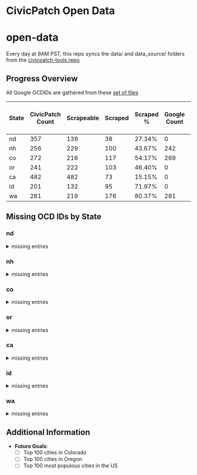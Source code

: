 # CivicPatch Open Data
# open-data

Every day at 9AM PST, this repo syncs the data/ and data_source/ folders from the
[civicpatch-tools repo](https://github.com/CivicPatch/civicpatch-tools)
    
## Progress Overview

All Google OCDIDs are gathered from these [set of files](https://drive.google.com/drive/folders/15DHdG3D4-IWeuAj5k-fTMUFVEkrYDGqn)

| State | CivicPatch Count | Scrapeable | Scraped | Scraped % | Google Count | Missing Places in CivicPatch | Missing Places in Google |
|-------|------------------|------------|---------|-----------|--------------|-----------------------|-------------------|
| nd | 357 | 139 | 38 | 27.34% | 0 | 0 | 0 |
| nh | 256 | 229 | 100 | 43.67% | 242 | 6 | 19 |
| co | 272 | 216 | 117 | 54.17% | 269 | 1 | 4 |
| or | 241 | 222 | 103 | 46.40% | 0 | 0 | 0 |
| ca | 482 | 482 | 73 | 15.15% | 0 | 0 | 0 |
| id | 201 | 132 | 95 | 71.97% | 0 | 0 | 0 |
| wa | 281 | 219 | 176 | 80.37% | 281 | 2 | 2 |

## Missing OCD IDs by State

### nd

<details>
<summary>missing entries</summary>

#### Missing in CivicPatch:

**Places:**
None

**Divisions:**
None
#### Missing in Google:

**Places:**
None

**Divisions:**
- ocd-division/country:us/state:nd/place:beulah/ward:1
- ocd-division/country:us/state:nd/place:beulah/ward:2
- ocd-division/country:us/state:nd/place:beulah/ward:3
- ocd-division/country:us/state:nd/place:beulah/ward:4
- ocd-division/country:us/state:nd/place:cavalier/ward:1
- ocd-division/country:us/state:nd/place:cavalier/ward:2
- ocd-division/country:us/state:nd/place:cavalier/ward:3
- ocd-division/country:us/state:nd/place:grafton/ward:1
- ocd-division/country:us/state:nd/place:grafton/ward:2
- ocd-division/country:us/state:nd/place:grafton/ward:3
- ocd-division/country:us/state:nd/place:grafton/ward:4
- ocd-division/country:us/state:nd/place:grand_forks/ward:1
- ocd-division/country:us/state:nd/place:grand_forks/ward:2
- ocd-division/country:us/state:nd/place:grand_forks/ward:3
- ocd-division/country:us/state:nd/place:grand_forks/ward:4
- ocd-division/country:us/state:nd/place:grand_forks/ward:5
- ocd-division/country:us/state:nd/place:grand_forks/ward:6
- ocd-division/country:us/state:nd/place:grand_forks/ward:7
- ocd-division/country:us/state:nd/place:park_river/ward:1
- ocd-division/country:us/state:nd/place:park_river/ward:2
- ocd-division/country:us/state:nd/place:park_river/ward:3
- ocd-division/country:us/state:nd/place:rugby/ward:1
- ocd-division/country:us/state:nd/place:rugby/ward:2
- ocd-division/country:us/state:nd/place:rugby/ward:3
- ocd-division/country:us/state:nd/place:rugby/ward:4
- ocd-division/country:us/state:nd/place:surrey/ward:1
- ocd-division/country:us/state:nd/place:surrey/ward:2
- ocd-division/country:us/state:nd/place:wahpeton/ward:1
- ocd-division/country:us/state:nd/place:wahpeton/ward:2
- ocd-division/country:us/state:nd/place:wahpeton/ward:3
- ocd-division/country:us/state:nd/place:wahpeton/ward:4

</details>

### nh

<details>
<summary>missing entries</summary>

#### Missing in CivicPatch:

**Places:**
- ocd-division/country:us/state:nh/place:greens_grant
- ocd-division/country:us/state:nh/place:millsfield
- ocd-division/country:us/state:nh/place:hale~s_location
- ocd-division/country:us/state:nh/place:wentworth~s_location
- ocd-division/country:us/state:nh/place:pinkhams_grant
- ocd-division/country:us/state:nh/place:hart~s_location

**Divisions:**
- ocd-division/country:us/state:nh/place:berlin/ward:1
- ocd-division/country:us/state:nh/place:berlin/ward:2
- ocd-division/country:us/state:nh/place:berlin/ward:3
- ocd-division/country:us/state:nh/place:berlin/ward:4
- ocd-division/country:us/state:nh/place:derry/ward:1
- ocd-division/country:us/state:nh/place:derry/ward:2
- ocd-division/country:us/state:nh/place:derry/ward:3
- ocd-division/country:us/state:nh/place:derry/ward:4
- ocd-division/country:us/state:nh/place:goffstown/ward:1
- ocd-division/country:us/state:nh/place:goffstown/ward:5
- ocd-division/country:us/state:nh/place:hooksett/ward:1
- ocd-division/country:us/state:nh/place:hooksett/ward:2
- ocd-division/country:us/state:nh/place:hooksett/ward:3
- ocd-division/country:us/state:nh/place:hooksett/ward:4
- ocd-division/country:us/state:nh/place:hooksett/ward:5
- ocd-division/country:us/state:nh/place:hooksett/ward:6
- ocd-division/country:us/state:nh/place:portsmouth/ward:1
- ocd-division/country:us/state:nh/place:portsmouth/ward:2
- ocd-division/country:us/state:nh/place:portsmouth/ward:3
- ocd-division/country:us/state:nh/place:portsmouth/ward:4
- ocd-division/country:us/state:nh/place:portsmouth/ward:5
- ocd-division/country:us/state:nh/place:salem/ward:1
- ocd-division/country:us/state:nh/place:salem/ward:2
- ocd-division/country:us/state:nh/place:salem/ward:3
- ocd-division/country:us/state:nh/place:salem/ward:4
- ocd-division/country:us/state:nh/place:salem/ward:6
- ocd-division/country:us/state:nh/place:walpole/ward:1
- ocd-division/country:us/state:nh/place:walpole/ward:2
#### Missing in Google:

**Places:**
- ocd-division/country:us/state:nh/place:thompson_and_meserves
- ocd-division/country:us/state:nh/place:chandlers
- ocd-division/country:us/state:nh/place:low_and_burbanks
- ocd-division/country:us/state:nh/place:atkinson_and_gilmanton_academy
- ocd-division/country:us/state:nh/place:cutts
- ocd-division/country:us/state:nh/place:crawfords
- ocd-division/country:us/state:nh/place:success
- ocd-division/country:us/state:nh/place:ervings
- ocd-division/country:us/state:nh/place:dixs
- ocd-division/country:us/state:nh/place:beans
- ocd-division/country:us/state:nh/place:odell
- ocd-division/country:us/state:nh/place:martins
- ocd-division/country:us/state:nh/place:greens
- ocd-division/country:us/state:nh/place:hadleys
- ocd-division/country:us/state:nh/place:hart's_location
- ocd-division/country:us/state:nh/place:pinkhams
- ocd-division/country:us/state:nh/place:sargents
- ocd-division/country:us/state:nh/place:second_college
- ocd-division/country:us/state:nh/place:kilkenny

**Divisions:**
- ocd-division/country:us/state:nh/place:derry/council_district:1
- ocd-division/country:us/state:nh/place:derry/council_district:2
- ocd-division/country:us/state:nh/place:derry/council_district:3
- ocd-division/country:us/state:nh/place:derry/council_district:4

</details>

### co

<details>
<summary>missing entries</summary>

#### Missing in CivicPatch:

**Places:**
- ocd-division/country:us/state:co/place:raymer_~new_raymer~

**Divisions:**
- ocd-division/country:us/state:co/place:arvada/council_district:1
- ocd-division/country:us/state:co/place:arvada/council_district:2
- ocd-division/country:us/state:co/place:arvada/council_district:3
- ocd-division/country:us/state:co/place:arvada/council_district:4
- ocd-division/country:us/state:co/place:aurora/ward:1
- ocd-division/country:us/state:co/place:aurora/ward:2
- ocd-division/country:us/state:co/place:aurora/ward:3
- ocd-division/country:us/state:co/place:aurora/ward:4
- ocd-division/country:us/state:co/place:aurora/ward:5
- ocd-division/country:us/state:co/place:aurora/ward:6
- ocd-division/country:us/state:co/place:centennial/council_district:1
- ocd-division/country:us/state:co/place:centennial/council_district:2
- ocd-division/country:us/state:co/place:centennial/council_district:3
- ocd-division/country:us/state:co/place:centennial/council_district:4
- ocd-division/country:us/state:co/place:longmont/ward:1
- ocd-division/country:us/state:co/place:longmont/ward:2
- ocd-division/country:us/state:co/place:longmont/ward:3
- ocd-division/country:us/state:co/place:thornton/ward:1
- ocd-division/country:us/state:co/place:thornton/ward:2
- ocd-division/country:us/state:co/place:thornton/ward:3
- ocd-division/country:us/state:co/place:thornton/ward:4
#### Missing in Google:

**Places:**
- ocd-division/country:us/state:co/place:broomfield
- ocd-division/country:us/state:co/place:raymer_(new_raymer)
- ocd-division/country:us/state:co/place:denver
- ocd-division/country:us/state:co/place:carbonate

**Divisions:**
- ocd-division/country:us/state:co/place:alamosa/ward:1
- ocd-division/country:us/state:co/place:alamosa/ward:2
- ocd-division/country:us/state:co/place:alamosa/ward:3
- ocd-division/country:us/state:co/place:alamosa/ward:4
- ocd-division/country:us/state:co/place:broomfield/ward:1
- ocd-division/country:us/state:co/place:broomfield/ward:2
- ocd-division/country:us/state:co/place:broomfield/ward:3
- ocd-division/country:us/state:co/place:broomfield/ward:4
- ocd-division/country:us/state:co/place:broomfield/ward:5
- ocd-division/country:us/state:co/place:brush/ward:1
- ocd-division/country:us/state:co/place:brush/ward:2
- ocd-division/country:us/state:co/place:brush/ward:3
- ocd-division/country:us/state:co/place:castle_rock/council_district:1
- ocd-division/country:us/state:co/place:castle_rock/council_district:2
- ocd-division/country:us/state:co/place:castle_rock/council_district:3
- ocd-division/country:us/state:co/place:castle_rock/council_district:4
- ocd-division/country:us/state:co/place:castle_rock/council_district:5
- ocd-division/country:us/state:co/place:castle_rock/council_district:6
- ocd-division/country:us/state:co/place:cherry_hills_village/council_district:1
- ocd-division/country:us/state:co/place:cherry_hills_village/council_district:2
- ocd-division/country:us/state:co/place:cherry_hills_village/council_district:3
- ocd-division/country:us/state:co/place:cherry_hills_village/council_district:4
- ocd-division/country:us/state:co/place:cherry_hills_village/council_district:5
- ocd-division/country:us/state:co/place:cherry_hills_village/council_district:6
- ocd-division/country:us/state:co/place:commerce_city/ward:1
- ocd-division/country:us/state:co/place:commerce_city/ward:2
- ocd-division/country:us/state:co/place:commerce_city/ward:3
- ocd-division/country:us/state:co/place:commerce_city/ward:4
- ocd-division/country:us/state:co/place:delta/council_district:a
- ocd-division/country:us/state:co/place:delta/council_district:b
- ocd-division/country:us/state:co/place:delta/council_district:c
- ocd-division/country:us/state:co/place:denver/council_district:1
- ocd-division/country:us/state:co/place:denver/council_district:10
- ocd-division/country:us/state:co/place:denver/council_district:11
- ocd-division/country:us/state:co/place:denver/council_district:2
- ocd-division/country:us/state:co/place:denver/council_district:3
- ocd-division/country:us/state:co/place:denver/council_district:4
- ocd-division/country:us/state:co/place:denver/council_district:5
- ocd-division/country:us/state:co/place:denver/council_district:6
- ocd-division/country:us/state:co/place:denver/council_district:7
- ocd-division/country:us/state:co/place:denver/council_district:8
- ocd-division/country:us/state:co/place:denver/council_district:9
- ocd-division/country:us/state:co/place:englewood/council_district:1
- ocd-division/country:us/state:co/place:englewood/council_district:2
- ocd-division/country:us/state:co/place:englewood/council_district:3
- ocd-division/country:us/state:co/place:englewood/council_district:4
- ocd-division/country:us/state:co/place:evans/ward:1
- ocd-division/country:us/state:co/place:evans/ward:2
- ocd-division/country:us/state:co/place:evans/ward:3
- ocd-division/country:us/state:co/place:florence/ward:1
- ocd-division/country:us/state:co/place:florence/ward:2
- ocd-division/country:us/state:co/place:florence/ward:3
- ocd-division/country:us/state:co/place:fort_lupton/ward:1
- ocd-division/country:us/state:co/place:fort_lupton/ward:2
- ocd-division/country:us/state:co/place:fort_lupton/ward:3
- ocd-division/country:us/state:co/place:fort_morgan/ward:1
- ocd-division/country:us/state:co/place:fort_morgan/ward:2
- ocd-division/country:us/state:co/place:fort_morgan/ward:3
- ocd-division/country:us/state:co/place:fountain/ward:1
- ocd-division/country:us/state:co/place:fountain/ward:2
- ocd-division/country:us/state:co/place:fountain/ward:3
- ocd-division/country:us/state:co/place:golden/council_district:1
- ocd-division/country:us/state:co/place:golden/council_district:2
- ocd-division/country:us/state:co/place:golden/ward:1
- ocd-division/country:us/state:co/place:golden/ward:2
- ocd-division/country:us/state:co/place:golden/ward:3
- ocd-division/country:us/state:co/place:golden/ward:4
- ocd-division/country:us/state:co/place:greenwood_village/council_district:1
- ocd-division/country:us/state:co/place:greenwood_village/council_district:2
- ocd-division/country:us/state:co/place:greenwood_village/council_district:3
- ocd-division/country:us/state:co/place:greenwood_village/council_district:4
- ocd-division/country:us/state:co/place:la_junta/ward:1
- ocd-division/country:us/state:co/place:la_junta/ward:2
- ocd-division/country:us/state:co/place:la_junta/ward:3
- ocd-division/country:us/state:co/place:lamar/ward:1
- ocd-division/country:us/state:co/place:lamar/ward:2
- ocd-division/country:us/state:co/place:lamar/ward:3
- ocd-division/country:us/state:co/place:las_animas/ward:1
- ocd-division/country:us/state:co/place:las_animas/ward:2
- ocd-division/country:us/state:co/place:las_animas/ward:3
- ocd-division/country:us/state:co/place:leadville/ward:1
- ocd-division/country:us/state:co/place:leadville/ward:2
- ocd-division/country:us/state:co/place:leadville/ward:3
- ocd-division/country:us/state:co/place:lone_tree/council_district:1
- ocd-division/country:us/state:co/place:lone_tree/council_district:2
- ocd-division/country:us/state:co/place:louisville/ward:1
- ocd-division/country:us/state:co/place:louisville/ward:2
- ocd-division/country:us/state:co/place:louisville/ward:3
- ocd-division/country:us/state:co/place:manitou_springs/ward:1
- ocd-division/country:us/state:co/place:manitou_springs/ward:2
- ocd-division/country:us/state:co/place:manitou_springs/ward:3
- ocd-division/country:us/state:co/place:montrose/council_district:1
- ocd-division/country:us/state:co/place:montrose/council_district:2
- ocd-division/country:us/state:co/place:montrose/council_district:3
- ocd-division/country:us/state:co/place:montrose/council_district:4
- ocd-division/country:us/state:co/place:monument/council_district:1
- ocd-division/country:us/state:co/place:monument/council_district:2
- ocd-division/country:us/state:co/place:rocky_ford/ward:1
- ocd-division/country:us/state:co/place:rocky_ford/ward:2
- ocd-division/country:us/state:co/place:rocky_ford/ward:3
- ocd-division/country:us/state:co/place:salida/ward:1
- ocd-division/country:us/state:co/place:salida/ward:2
- ocd-division/country:us/state:co/place:salida/ward:3
- ocd-division/country:us/state:co/place:steamboat_springs/council_district:1
- ocd-division/country:us/state:co/place:steamboat_springs/council_district:2
- ocd-division/country:us/state:co/place:steamboat_springs/council_district:3
- ocd-division/country:us/state:co/place:sterling/ward:1
- ocd-division/country:us/state:co/place:sterling/ward:2
- ocd-division/country:us/state:co/place:sterling/ward:3
- ocd-division/country:us/state:co/place:wheat_ridge/council_district:1
- ocd-division/country:us/state:co/place:wheat_ridge/council_district:2
- ocd-division/country:us/state:co/place:wheat_ridge/council_district:3
- ocd-division/country:us/state:co/place:wheat_ridge/council_district:4

</details>

### or

<details>
<summary>missing entries</summary>

#### Missing in CivicPatch:

**Places:**
None

**Divisions:**
None
#### Missing in Google:

**Places:**
None

**Divisions:**
- ocd-division/country:us/state:or/place:astoria/ward:1
- ocd-division/country:us/state:or/place:astoria/ward:2
- ocd-division/country:us/state:or/place:astoria/ward:3
- ocd-division/country:us/state:or/place:astoria/ward:4
- ocd-division/country:us/state:or/place:central_point/ward:1
- ocd-division/country:us/state:or/place:central_point/ward:2
- ocd-division/country:us/state:or/place:central_point/ward:3
- ocd-division/country:us/state:or/place:central_point/ward:4
- ocd-division/country:us/state:or/place:corvallis/ward:1
- ocd-division/country:us/state:or/place:corvallis/ward:2
- ocd-division/country:us/state:or/place:corvallis/ward:3
- ocd-division/country:us/state:or/place:corvallis/ward:4
- ocd-division/country:us/state:or/place:corvallis/ward:5
- ocd-division/country:us/state:or/place:corvallis/ward:6
- ocd-division/country:us/state:or/place:corvallis/ward:7
- ocd-division/country:us/state:or/place:corvallis/ward:8
- ocd-division/country:us/state:or/place:corvallis/ward:9
- ocd-division/country:us/state:or/place:cottage_grove/ward:1
- ocd-division/country:us/state:or/place:cottage_grove/ward:2
- ocd-division/country:us/state:or/place:cottage_grove/ward:3
- ocd-division/country:us/state:or/place:cottage_grove/ward:4
- ocd-division/country:us/state:or/place:eugene/ward:1
- ocd-division/country:us/state:or/place:eugene/ward:2
- ocd-division/country:us/state:or/place:eugene/ward:3
- ocd-division/country:us/state:or/place:eugene/ward:4
- ocd-division/country:us/state:or/place:eugene/ward:5
- ocd-division/country:us/state:or/place:eugene/ward:6
- ocd-division/country:us/state:or/place:eugene/ward:7
- ocd-division/country:us/state:or/place:eugene/ward:8
- ocd-division/country:us/state:or/place:grants_pass/ward:1
- ocd-division/country:us/state:or/place:grants_pass/ward:2
- ocd-division/country:us/state:or/place:grants_pass/ward:3
- ocd-division/country:us/state:or/place:grants_pass/ward:4
- ocd-division/country:us/state:or/place:hermiston/ward:1
- ocd-division/country:us/state:or/place:hermiston/ward:2
- ocd-division/country:us/state:or/place:hermiston/ward:3
- ocd-division/country:us/state:or/place:hermiston/ward:4
- ocd-division/country:us/state:or/place:hillsboro/ward:1
- ocd-division/country:us/state:or/place:hillsboro/ward:2
- ocd-division/country:us/state:or/place:hillsboro/ward:3
- ocd-division/country:us/state:or/place:klamath_falls/ward:1
- ocd-division/country:us/state:or/place:klamath_falls/ward:2
- ocd-division/country:us/state:or/place:klamath_falls/ward:3
- ocd-division/country:us/state:or/place:klamath_falls/ward:4
- ocd-division/country:us/state:or/place:klamath_falls/ward:5
- ocd-division/country:us/state:or/place:lebanon/ward:1
- ocd-division/country:us/state:or/place:lebanon/ward:2
- ocd-division/country:us/state:or/place:lebanon/ward:3
- ocd-division/country:us/state:or/place:lincoln_city/ward:1
- ocd-division/country:us/state:or/place:lincoln_city/ward:2
- ocd-division/country:us/state:or/place:lincoln_city/ward:3
- ocd-division/country:us/state:or/place:mcminnville/ward:1
- ocd-division/country:us/state:or/place:mcminnville/ward:2
- ocd-division/country:us/state:or/place:mcminnville/ward:3
- ocd-division/country:us/state:or/place:medford/ward:1
- ocd-division/country:us/state:or/place:medford/ward:2
- ocd-division/country:us/state:or/place:medford/ward:3
- ocd-division/country:us/state:or/place:medford/ward:4
- ocd-division/country:us/state:or/place:milton-freewater/ward:1
- ocd-division/country:us/state:or/place:milton-freewater/ward:2
- ocd-division/country:us/state:or/place:milton-freewater/ward:3
- ocd-division/country:us/state:or/place:newberg/council_district:1
- ocd-division/country:us/state:or/place:newberg/council_district:2
- ocd-division/country:us/state:or/place:newberg/council_district:3
- ocd-division/country:us/state:or/place:newberg/council_district:4
- ocd-division/country:us/state:or/place:newberg/council_district:5
- ocd-division/country:us/state:or/place:newberg/council_district:6
- ocd-division/country:us/state:or/place:pendleton/ward:1
- ocd-division/country:us/state:or/place:pendleton/ward:2
- ocd-division/country:us/state:or/place:pendleton/ward:3
- ocd-division/country:us/state:or/place:roseburg/ward:1
- ocd-division/country:us/state:or/place:roseburg/ward:2
- ocd-division/country:us/state:or/place:roseburg/ward:3
- ocd-division/country:us/state:or/place:roseburg/ward:4
- ocd-division/country:us/state:or/place:springfield/ward:1
- ocd-division/country:us/state:or/place:springfield/ward:2
- ocd-division/country:us/state:or/place:springfield/ward:3
- ocd-division/country:us/state:or/place:springfield/ward:4
- ocd-division/country:us/state:or/place:springfield/ward:5
- ocd-division/country:us/state:or/place:springfield/ward:6
- ocd-division/country:us/state:or/place:tillamook/ward:1
- ocd-division/country:us/state:or/place:tillamook/ward:2
- ocd-division/country:us/state:or/place:tillamook/ward:3
- ocd-division/country:us/state:or/place:tillamook/ward:4
- ocd-division/country:us/state:or/place:tillamook/ward:5
- ocd-division/country:us/state:or/place:tillamook/ward:6
- ocd-division/country:us/state:or/place:woodburn/ward:1
- ocd-division/country:us/state:or/place:woodburn/ward:2
- ocd-division/country:us/state:or/place:woodburn/ward:3
- ocd-division/country:us/state:or/place:woodburn/ward:4
- ocd-division/country:us/state:or/place:woodburn/ward:5
- ocd-division/country:us/state:or/place:woodburn/ward:6

</details>

### ca

<details>
<summary>missing entries</summary>

#### Missing in CivicPatch:

**Places:**
None

**Divisions:**
None
#### Missing in Google:

**Places:**
None

**Divisions:**
- ocd-division/country:us/state:ca/place:anaheim/council_district:1
- ocd-division/country:us/state:ca/place:anaheim/council_district:2
- ocd-division/country:us/state:ca/place:anaheim/council_district:3
- ocd-division/country:us/state:ca/place:anaheim/council_district:4
- ocd-division/country:us/state:ca/place:anaheim/council_district:5
- ocd-division/country:us/state:ca/place:anaheim/council_district:6
- ocd-division/country:us/state:ca/place:antioch/council_district:1
- ocd-division/country:us/state:ca/place:antioch/council_district:2
- ocd-division/country:us/state:ca/place:antioch/council_district:3
- ocd-division/country:us/state:ca/place:antioch/council_district:4
- ocd-division/country:us/state:ca/place:bakersfield/ward:1
- ocd-division/country:us/state:ca/place:bakersfield/ward:2
- ocd-division/country:us/state:ca/place:bakersfield/ward:3
- ocd-division/country:us/state:ca/place:bakersfield/ward:4
- ocd-division/country:us/state:ca/place:bakersfield/ward:5
- ocd-division/country:us/state:ca/place:bakersfield/ward:6
- ocd-division/country:us/state:ca/place:bakersfield/ward:7
- ocd-division/country:us/state:ca/place:berkeley/council_district:1
- ocd-division/country:us/state:ca/place:berkeley/council_district:2
- ocd-division/country:us/state:ca/place:berkeley/council_district:3
- ocd-division/country:us/state:ca/place:berkeley/council_district:4
- ocd-division/country:us/state:ca/place:berkeley/council_district:5
- ocd-division/country:us/state:ca/place:berkeley/council_district:6
- ocd-division/country:us/state:ca/place:berkeley/council_district:7
- ocd-division/country:us/state:ca/place:berkeley/council_district:8
- ocd-division/country:us/state:ca/place:carlsbad/council_district:1
- ocd-division/country:us/state:ca/place:carlsbad/council_district:2
- ocd-division/country:us/state:ca/place:carlsbad/council_district:3
- ocd-division/country:us/state:ca/place:carlsbad/council_district:4
- ocd-division/country:us/state:ca/place:carson/council_district:1
- ocd-division/country:us/state:ca/place:carson/council_district:2
- ocd-division/country:us/state:ca/place:carson/council_district:3
- ocd-division/country:us/state:ca/place:carson/council_district:4
- ocd-division/country:us/state:ca/place:chico/council_district:1
- ocd-division/country:us/state:ca/place:chico/council_district:2
- ocd-division/country:us/state:ca/place:chico/council_district:3
- ocd-division/country:us/state:ca/place:chico/council_district:4
- ocd-division/country:us/state:ca/place:chico/council_district:5
- ocd-division/country:us/state:ca/place:chico/council_district:6
- ocd-division/country:us/state:ca/place:chico/council_district:7
- ocd-division/country:us/state:ca/place:chula_vista/council_district:1
- ocd-division/country:us/state:ca/place:chula_vista/council_district:2
- ocd-division/country:us/state:ca/place:chula_vista/council_district:3
- ocd-division/country:us/state:ca/place:chula_vista/council_district:4
- ocd-division/country:us/state:ca/place:compton/council_district:1
- ocd-division/country:us/state:ca/place:compton/council_district:2
- ocd-division/country:us/state:ca/place:compton/council_district:3
- ocd-division/country:us/state:ca/place:compton/council_district:4
- ocd-division/country:us/state:ca/place:concord/council_district:1
- ocd-division/country:us/state:ca/place:concord/council_district:2
- ocd-division/country:us/state:ca/place:concord/council_district:3
- ocd-division/country:us/state:ca/place:concord/council_district:4
- ocd-division/country:us/state:ca/place:concord/council_district:5
- ocd-division/country:us/state:ca/place:corona/council_district:1
- ocd-division/country:us/state:ca/place:corona/council_district:2
- ocd-division/country:us/state:ca/place:corona/council_district:3
- ocd-division/country:us/state:ca/place:corona/council_district:4
- ocd-division/country:us/state:ca/place:corona/council_district:5
- ocd-division/country:us/state:ca/place:costa_mesa/council_district:1
- ocd-division/country:us/state:ca/place:costa_mesa/council_district:2
- ocd-division/country:us/state:ca/place:costa_mesa/council_district:3
- ocd-division/country:us/state:ca/place:costa_mesa/council_district:4
- ocd-division/country:us/state:ca/place:costa_mesa/council_district:5
- ocd-division/country:us/state:ca/place:costa_mesa/council_district:6
- ocd-division/country:us/state:ca/place:downey/council_district:1
- ocd-division/country:us/state:ca/place:downey/council_district:2
- ocd-division/country:us/state:ca/place:downey/council_district:3
- ocd-division/country:us/state:ca/place:downey/council_district:4
- ocd-division/country:us/state:ca/place:downey/council_district:5
- ocd-division/country:us/state:ca/place:el_cajon/council_district:1
- ocd-division/country:us/state:ca/place:el_cajon/council_district:2
- ocd-division/country:us/state:ca/place:el_cajon/council_district:3
- ocd-division/country:us/state:ca/place:el_cajon/council_district:4
- ocd-division/country:us/state:ca/place:elk_grove/council_district:1
- ocd-division/country:us/state:ca/place:elk_grove/council_district:2
- ocd-division/country:us/state:ca/place:elk_grove/council_district:3
- ocd-division/country:us/state:ca/place:elk_grove/council_district:4
- ocd-division/country:us/state:ca/place:escondido/council_district:1
- ocd-division/country:us/state:ca/place:escondido/council_district:2
- ocd-division/country:us/state:ca/place:escondido/council_district:3
- ocd-division/country:us/state:ca/place:escondido/council_district:4
- ocd-division/country:us/state:ca/place:fairfield/council_district:1
- ocd-division/country:us/state:ca/place:fairfield/council_district:2
- ocd-division/country:us/state:ca/place:fairfield/council_district:3
- ocd-division/country:us/state:ca/place:fairfield/council_district:4
- ocd-division/country:us/state:ca/place:fairfield/council_district:5
- ocd-division/country:us/state:ca/place:fairfield/council_district:6
- ocd-division/country:us/state:ca/place:fontana/council_district:1
- ocd-division/country:us/state:ca/place:fontana/council_district:2
- ocd-division/country:us/state:ca/place:fontana/council_district:3
- ocd-division/country:us/state:ca/place:fontana/council_district:4
- ocd-division/country:us/state:ca/place:fremont/council_district:1
- ocd-division/country:us/state:ca/place:fremont/council_district:2
- ocd-division/country:us/state:ca/place:fremont/council_district:3
- ocd-division/country:us/state:ca/place:fremont/council_district:4
- ocd-division/country:us/state:ca/place:fremont/council_district:5
- ocd-division/country:us/state:ca/place:fremont/council_district:6
- ocd-division/country:us/state:ca/place:fresno/council_district:1
- ocd-division/country:us/state:ca/place:fresno/council_district:2
- ocd-division/country:us/state:ca/place:fresno/council_district:3
- ocd-division/country:us/state:ca/place:fresno/council_district:4
- ocd-division/country:us/state:ca/place:fresno/council_district:5
- ocd-division/country:us/state:ca/place:fresno/council_district:6
- ocd-division/country:us/state:ca/place:fresno/council_district:7
- ocd-division/country:us/state:ca/place:fullerton/council_district:1
- ocd-division/country:us/state:ca/place:fullerton/council_district:2
- ocd-division/country:us/state:ca/place:fullerton/council_district:3
- ocd-division/country:us/state:ca/place:fullerton/council_district:4
- ocd-division/country:us/state:ca/place:fullerton/council_district:5
- ocd-division/country:us/state:ca/place:garden_grove/council_district:1
- ocd-division/country:us/state:ca/place:garden_grove/council_district:2
- ocd-division/country:us/state:ca/place:garden_grove/council_district:3
- ocd-division/country:us/state:ca/place:garden_grove/council_district:4
- ocd-division/country:us/state:ca/place:garden_grove/council_district:5
- ocd-division/country:us/state:ca/place:garden_grove/council_district:6
- ocd-division/country:us/state:ca/place:hesperia/council_district:1
- ocd-division/country:us/state:ca/place:hesperia/council_district:2
- ocd-division/country:us/state:ca/place:hesperia/council_district:3
- ocd-division/country:us/state:ca/place:hesperia/council_district:4
- ocd-division/country:us/state:ca/place:hesperia/council_district:5
- ocd-division/country:us/state:ca/place:inglewood/council_district:1
- ocd-division/country:us/state:ca/place:inglewood/council_district:2
- ocd-division/country:us/state:ca/place:inglewood/council_district:3
- ocd-division/country:us/state:ca/place:inglewood/council_district:4
- ocd-division/country:us/state:ca/place:irvine/council_district:1
- ocd-division/country:us/state:ca/place:irvine/council_district:2
- ocd-division/country:us/state:ca/place:irvine/council_district:3
- ocd-division/country:us/state:ca/place:irvine/council_district:4
- ocd-division/country:us/state:ca/place:irvine/council_district:5
- ocd-division/country:us/state:ca/place:jurupa_valley/council_district:1
- ocd-division/country:us/state:ca/place:jurupa_valley/council_district:2
- ocd-division/country:us/state:ca/place:jurupa_valley/council_district:3
- ocd-division/country:us/state:ca/place:jurupa_valley/council_district:4
- ocd-division/country:us/state:ca/place:jurupa_valley/council_district:5
- ocd-division/country:us/state:ca/place:long_beach/council_district:1
- ocd-division/country:us/state:ca/place:long_beach/council_district:2
- ocd-division/country:us/state:ca/place:long_beach/council_district:3
- ocd-division/country:us/state:ca/place:long_beach/council_district:4
- ocd-division/country:us/state:ca/place:long_beach/council_district:5
- ocd-division/country:us/state:ca/place:long_beach/council_district:6
- ocd-division/country:us/state:ca/place:long_beach/council_district:7
- ocd-division/country:us/state:ca/place:long_beach/council_district:8
- ocd-division/country:us/state:ca/place:long_beach/council_district:9
- ocd-division/country:us/state:ca/place:los_angeles/council_district:1
- ocd-division/country:us/state:ca/place:los_angeles/council_district:10
- ocd-division/country:us/state:ca/place:los_angeles/council_district:11
- ocd-division/country:us/state:ca/place:los_angeles/council_district:12
- ocd-division/country:us/state:ca/place:los_angeles/council_district:13
- ocd-division/country:us/state:ca/place:los_angeles/council_district:14
- ocd-division/country:us/state:ca/place:los_angeles/council_district:15
- ocd-division/country:us/state:ca/place:los_angeles/council_district:2
- ocd-division/country:us/state:ca/place:los_angeles/council_district:3
- ocd-division/country:us/state:ca/place:los_angeles/council_district:4
- ocd-division/country:us/state:ca/place:los_angeles/council_district:5
- ocd-division/country:us/state:ca/place:los_angeles/council_district:6
- ocd-division/country:us/state:ca/place:los_angeles/council_district:7
- ocd-division/country:us/state:ca/place:los_angeles/council_district:8
- ocd-division/country:us/state:ca/place:los_angeles/council_district:9
- ocd-division/country:us/state:ca/place:mission_viejo/council_district:1
- ocd-division/country:us/state:ca/place:mission_viejo/council_district:2
- ocd-division/country:us/state:ca/place:mission_viejo/council_district:3
- ocd-division/country:us/state:ca/place:mission_viejo/council_district:4
- ocd-division/country:us/state:ca/place:mission_viejo/council_district:5
- ocd-division/country:us/state:ca/place:modesto/council_district:1
- ocd-division/country:us/state:ca/place:modesto/council_district:2
- ocd-division/country:us/state:ca/place:modesto/council_district:3
- ocd-division/country:us/state:ca/place:modesto/council_district:4
- ocd-division/country:us/state:ca/place:modesto/council_district:5
- ocd-division/country:us/state:ca/place:modesto/council_district:6
- ocd-division/country:us/state:ca/place:moreno_valley/council_district:1
- ocd-division/country:us/state:ca/place:moreno_valley/council_district:2
- ocd-division/country:us/state:ca/place:moreno_valley/council_district:3
- ocd-division/country:us/state:ca/place:moreno_valley/council_district:4
- ocd-division/country:us/state:ca/place:murrieta/council_district:1
- ocd-division/country:us/state:ca/place:murrieta/council_district:2
- ocd-division/country:us/state:ca/place:murrieta/council_district:3
- ocd-division/country:us/state:ca/place:murrieta/council_district:4
- ocd-division/country:us/state:ca/place:murrieta/council_district:5
- ocd-division/country:us/state:ca/place:oakland/council_district:1
- ocd-division/country:us/state:ca/place:oakland/council_district:2
- ocd-division/country:us/state:ca/place:oakland/council_district:3
- ocd-division/country:us/state:ca/place:oakland/council_district:4
- ocd-division/country:us/state:ca/place:oakland/council_district:5
- ocd-division/country:us/state:ca/place:oakland/council_district:6
- ocd-division/country:us/state:ca/place:oakland/council_district:7
- ocd-division/country:us/state:ca/place:oceanside/council_district:1
- ocd-division/country:us/state:ca/place:oceanside/council_district:2
- ocd-division/country:us/state:ca/place:oceanside/council_district:3
- ocd-division/country:us/state:ca/place:oceanside/council_district:4
- ocd-division/country:us/state:ca/place:ontario/council_district:4
- ocd-division/country:us/state:ca/place:orange/council_district:1
- ocd-division/country:us/state:ca/place:orange/council_district:2
- ocd-division/country:us/state:ca/place:orange/council_district:3
- ocd-division/country:us/state:ca/place:orange/council_district:4
- ocd-division/country:us/state:ca/place:orange/council_district:5
- ocd-division/country:us/state:ca/place:orange/council_district:6
- ocd-division/country:us/state:ca/place:oxnard/council_district:1
- ocd-division/country:us/state:ca/place:oxnard/council_district:2
- ocd-division/country:us/state:ca/place:oxnard/council_district:3
- ocd-division/country:us/state:ca/place:oxnard/council_district:4
- ocd-division/country:us/state:ca/place:oxnard/council_district:5
- ocd-division/country:us/state:ca/place:oxnard/council_district:6
- ocd-division/country:us/state:ca/place:palmdale/council_district:1
- ocd-division/country:us/state:ca/place:palmdale/council_district:2
- ocd-division/country:us/state:ca/place:palmdale/council_district:3
- ocd-division/country:us/state:ca/place:palmdale/council_district:4
- ocd-division/country:us/state:ca/place:palmdale/council_district:5
- ocd-division/country:us/state:ca/place:pasadena/council_district:1
- ocd-division/country:us/state:ca/place:pasadena/council_district:2
- ocd-division/country:us/state:ca/place:pasadena/council_district:3
- ocd-division/country:us/state:ca/place:pasadena/council_district:4
- ocd-division/country:us/state:ca/place:pasadena/council_district:5
- ocd-division/country:us/state:ca/place:pasadena/council_district:6
- ocd-division/country:us/state:ca/place:pasadena/council_district:7
- ocd-division/country:us/state:ca/place:pomona/council_district:1
- ocd-division/country:us/state:ca/place:pomona/council_district:2
- ocd-division/country:us/state:ca/place:pomona/council_district:3
- ocd-division/country:us/state:ca/place:pomona/council_district:4
- ocd-division/country:us/state:ca/place:pomona/council_district:5
- ocd-division/country:us/state:ca/place:pomona/council_district:6
- ocd-division/country:us/state:ca/place:rancho_cucamonga/council_district:1
- ocd-division/country:us/state:ca/place:rancho_cucamonga/council_district:2
- ocd-division/country:us/state:ca/place:rancho_cucamonga/council_district:3
- ocd-division/country:us/state:ca/place:rancho_cucamonga/council_district:4
- ocd-division/country:us/state:ca/place:richmond/council_district:1
- ocd-division/country:us/state:ca/place:richmond/council_district:2
- ocd-division/country:us/state:ca/place:richmond/council_district:3
- ocd-division/country:us/state:ca/place:richmond/council_district:4
- ocd-division/country:us/state:ca/place:richmond/council_district:5
- ocd-division/country:us/state:ca/place:richmond/council_district:6
- ocd-division/country:us/state:ca/place:riverside/ward:1
- ocd-division/country:us/state:ca/place:riverside/ward:2
- ocd-division/country:us/state:ca/place:riverside/ward:3
- ocd-division/country:us/state:ca/place:riverside/ward:4
- ocd-division/country:us/state:ca/place:riverside/ward:5
- ocd-division/country:us/state:ca/place:riverside/ward:6
- ocd-division/country:us/state:ca/place:riverside/ward:7
- ocd-division/country:us/state:ca/place:roseville/council_district:1
- ocd-division/country:us/state:ca/place:roseville/council_district:2
- ocd-division/country:us/state:ca/place:roseville/council_district:3
- ocd-division/country:us/state:ca/place:roseville/council_district:4
- ocd-division/country:us/state:ca/place:roseville/council_district:5
- ocd-division/country:us/state:ca/place:sacramento/council_district:1
- ocd-division/country:us/state:ca/place:sacramento/council_district:2
- ocd-division/country:us/state:ca/place:sacramento/council_district:3
- ocd-division/country:us/state:ca/place:sacramento/council_district:4
- ocd-division/country:us/state:ca/place:sacramento/council_district:5
- ocd-division/country:us/state:ca/place:sacramento/council_district:6
- ocd-division/country:us/state:ca/place:sacramento/council_district:7
- ocd-division/country:us/state:ca/place:sacramento/council_district:8
- ocd-division/country:us/state:ca/place:salinas/council_district:1
- ocd-division/country:us/state:ca/place:salinas/council_district:2
- ocd-division/country:us/state:ca/place:salinas/council_district:3
- ocd-division/country:us/state:ca/place:salinas/council_district:4
- ocd-division/country:us/state:ca/place:salinas/council_district:5
- ocd-division/country:us/state:ca/place:salinas/council_district:6
- ocd-division/country:us/state:ca/place:san_bernardino/ward:1
- ocd-division/country:us/state:ca/place:san_bernardino/ward:2
- ocd-division/country:us/state:ca/place:san_bernardino/ward:3
- ocd-division/country:us/state:ca/place:san_bernardino/ward:4
- ocd-division/country:us/state:ca/place:san_bernardino/ward:5
- ocd-division/country:us/state:ca/place:san_bernardino/ward:6
- ocd-division/country:us/state:ca/place:san_bernardino/ward:7
- ocd-division/country:us/state:ca/place:san_diego/council_district:1
- ocd-division/country:us/state:ca/place:san_diego/council_district:2
- ocd-division/country:us/state:ca/place:san_diego/council_district:3
- ocd-division/country:us/state:ca/place:san_diego/council_district:4
- ocd-division/country:us/state:ca/place:san_diego/council_district:5
- ocd-division/country:us/state:ca/place:san_diego/council_district:6
- ocd-division/country:us/state:ca/place:san_diego/council_district:7
- ocd-division/country:us/state:ca/place:san_diego/council_district:8
- ocd-division/country:us/state:ca/place:san_diego/council_district:9
- ocd-division/country:us/state:ca/place:san_francisco/council_district:1
- ocd-division/country:us/state:ca/place:san_francisco/council_district:10
- ocd-division/country:us/state:ca/place:san_francisco/council_district:11
- ocd-division/country:us/state:ca/place:san_francisco/council_district:2
- ocd-division/country:us/state:ca/place:san_francisco/council_district:3
- ocd-division/country:us/state:ca/place:san_francisco/council_district:4
- ocd-division/country:us/state:ca/place:san_francisco/council_district:5
- ocd-division/country:us/state:ca/place:san_francisco/council_district:6
- ocd-division/country:us/state:ca/place:san_francisco/council_district:7
- ocd-division/country:us/state:ca/place:san_francisco/council_district:8
- ocd-division/country:us/state:ca/place:san_francisco/council_district:9
- ocd-division/country:us/state:ca/place:san_jose/council_district:1
- ocd-division/country:us/state:ca/place:san_jose/council_district:10
- ocd-division/country:us/state:ca/place:san_jose/council_district:2
- ocd-division/country:us/state:ca/place:san_jose/council_district:3
- ocd-division/country:us/state:ca/place:san_jose/council_district:4
- ocd-division/country:us/state:ca/place:san_jose/council_district:5
- ocd-division/country:us/state:ca/place:san_jose/council_district:6
- ocd-division/country:us/state:ca/place:san_jose/council_district:7
- ocd-division/country:us/state:ca/place:san_jose/council_district:8
- ocd-division/country:us/state:ca/place:san_jose/council_district:9
- ocd-division/country:us/state:ca/place:san_marcos/council_district:1
- ocd-division/country:us/state:ca/place:san_marcos/council_district:2
- ocd-division/country:us/state:ca/place:san_marcos/council_district:3
- ocd-division/country:us/state:ca/place:san_marcos/council_district:4
- ocd-division/country:us/state:ca/place:san_mateo/council_district:1
- ocd-division/country:us/state:ca/place:san_mateo/council_district:2
- ocd-division/country:us/state:ca/place:san_mateo/council_district:3
- ocd-division/country:us/state:ca/place:san_mateo/council_district:4
- ocd-division/country:us/state:ca/place:san_mateo/council_district:5
- ocd-division/country:us/state:ca/place:santa_ana/ward:1
- ocd-division/country:us/state:ca/place:santa_ana/ward:2
- ocd-division/country:us/state:ca/place:santa_ana/ward:3
- ocd-division/country:us/state:ca/place:santa_ana/ward:4
- ocd-division/country:us/state:ca/place:santa_ana/ward:5
- ocd-division/country:us/state:ca/place:santa_ana/ward:6
- ocd-division/country:us/state:ca/place:santa_clara/council_district:1
- ocd-division/country:us/state:ca/place:santa_clara/council_district:2
- ocd-division/country:us/state:ca/place:santa_clara/council_district:3
- ocd-division/country:us/state:ca/place:santa_clara/council_district:4
- ocd-division/country:us/state:ca/place:santa_clara/council_district:5
- ocd-division/country:us/state:ca/place:santa_clara/council_district:6
- ocd-division/country:us/state:ca/place:santa_clarita/council_district:1
- ocd-division/country:us/state:ca/place:santa_clarita/council_district:3
- ocd-division/country:us/state:ca/place:santa_rosa/council_district:1
- ocd-division/country:us/state:ca/place:santa_rosa/council_district:2
- ocd-division/country:us/state:ca/place:santa_rosa/council_district:3
- ocd-division/country:us/state:ca/place:santa_rosa/council_district:4
- ocd-division/country:us/state:ca/place:santa_rosa/council_district:5
- ocd-division/country:us/state:ca/place:santa_rosa/council_district:6
- ocd-division/country:us/state:ca/place:santa_rosa/council_district:7
- ocd-division/country:us/state:ca/place:simi_valley/council_district:1
- ocd-division/country:us/state:ca/place:simi_valley/council_district:2
- ocd-division/country:us/state:ca/place:simi_valley/council_district:3
- ocd-division/country:us/state:ca/place:simi_valley/council_district:4
- ocd-division/country:us/state:ca/place:stockton/council_district:1
- ocd-division/country:us/state:ca/place:stockton/council_district:2
- ocd-division/country:us/state:ca/place:stockton/council_district:3
- ocd-division/country:us/state:ca/place:stockton/council_district:4
- ocd-division/country:us/state:ca/place:stockton/council_district:5
- ocd-division/country:us/state:ca/place:stockton/council_district:6
- ocd-division/country:us/state:ca/place:sunnyvale/council_district:1
- ocd-division/country:us/state:ca/place:sunnyvale/council_district:2
- ocd-division/country:us/state:ca/place:sunnyvale/council_district:3
- ocd-division/country:us/state:ca/place:sunnyvale/council_district:4
- ocd-division/country:us/state:ca/place:sunnyvale/council_district:5
- ocd-division/country:us/state:ca/place:sunnyvale/council_district:6
- ocd-division/country:us/state:ca/place:temecula/council_district:1
- ocd-division/country:us/state:ca/place:temecula/council_district:2
- ocd-division/country:us/state:ca/place:temecula/council_district:3
- ocd-division/country:us/state:ca/place:temecula/council_district:4
- ocd-division/country:us/state:ca/place:temecula/council_district:5
- ocd-division/country:us/state:ca/place:vacaville/council_district:1
- ocd-division/country:us/state:ca/place:vacaville/council_district:2
- ocd-division/country:us/state:ca/place:vacaville/council_district:3
- ocd-division/country:us/state:ca/place:vacaville/council_district:4
- ocd-division/country:us/state:ca/place:vacaville/council_district:5
- ocd-division/country:us/state:ca/place:vacaville/council_district:6
- ocd-division/country:us/state:ca/place:vallejo/council_district:1
- ocd-division/country:us/state:ca/place:vallejo/council_district:2
- ocd-division/country:us/state:ca/place:vallejo/council_district:3
- ocd-division/country:us/state:ca/place:vallejo/council_district:4
- ocd-division/country:us/state:ca/place:vallejo/council_district:5
- ocd-division/country:us/state:ca/place:vallejo/council_district:6
- ocd-division/country:us/state:ca/place:ventura/council_district:1
- ocd-division/country:us/state:ca/place:ventura/council_district:2
- ocd-division/country:us/state:ca/place:ventura/council_district:3
- ocd-division/country:us/state:ca/place:ventura/council_district:4
- ocd-division/country:us/state:ca/place:ventura/council_district:5
- ocd-division/country:us/state:ca/place:ventura/council_district:6
- ocd-division/country:us/state:ca/place:ventura/council_district:7
- ocd-division/country:us/state:ca/place:visalia/council_district:1
- ocd-division/country:us/state:ca/place:visalia/council_district:2
- ocd-division/country:us/state:ca/place:visalia/council_district:3
- ocd-division/country:us/state:ca/place:visalia/council_district:4
- ocd-division/country:us/state:ca/place:visalia/council_district:5
- ocd-division/country:us/state:ca/place:vista/council_district:1
- ocd-division/country:us/state:ca/place:vista/council_district:2
- ocd-division/country:us/state:ca/place:vista/council_district:3
- ocd-division/country:us/state:ca/place:vista/council_district:4

</details>

### id

<details>
<summary>missing entries</summary>

#### Missing in CivicPatch:

**Places:**
None

**Divisions:**
None
#### Missing in Google:

**Places:**
None

**Divisions:**
- ocd-division/country:us/state:id/place:boise/council_district:1
- ocd-division/country:us/state:id/place:boise/council_district:2
- ocd-division/country:us/state:id/place:boise/council_district:3
- ocd-division/country:us/state:id/place:boise/council_district:4
- ocd-division/country:us/state:id/place:boise/council_district:5
- ocd-division/country:us/state:id/place:boise/council_district:6
- ocd-division/country:us/state:id/place:meridian/council_district:1
- ocd-division/country:us/state:id/place:meridian/council_district:2
- ocd-division/country:us/state:id/place:meridian/council_district:3
- ocd-division/country:us/state:id/place:meridian/council_district:4
- ocd-division/country:us/state:id/place:meridian/council_district:5
- ocd-division/country:us/state:id/place:meridian/council_district:6
- ocd-division/country:us/state:id/place:nampa/council_district:1
- ocd-division/country:us/state:id/place:nampa/council_district:2
- ocd-division/country:us/state:id/place:nampa/council_district:3
- ocd-division/country:us/state:id/place:nampa/council_district:4
- ocd-division/country:us/state:id/place:nampa/council_district:5
- ocd-division/country:us/state:id/place:nampa/council_district:6

</details>

### wa

<details>
<summary>missing entries</summary>

#### Missing in CivicPatch:

**Places:**
- ocd-division/country:us/state:wa/place:st_john
- ocd-division/country:us/state:wa/place:krupp

**Divisions:**
- ocd-division/country:us/state:wa/place:pomeroy/ward:1
- ocd-division/country:us/state:wa/place:pomeroy/ward:2
- ocd-division/country:us/state:wa/place:pomeroy/ward:3
- ocd-division/country:us/state:wa/place:pomeroy/ward:4
- ocd-division/country:us/state:wa/place:raymond/ward:1
- ocd-division/country:us/state:wa/place:raymond/ward:2
- ocd-division/country:us/state:wa/place:raymond/ward:3
#### Missing in Google:

**Places:**
- ocd-division/country:us/state:wa/place:st._john
- ocd-division/country:us/state:wa/place:krupp_(marlin)

**Divisions:**
- ocd-division/country:us/state:wa/place:anacortes/ward:1
- ocd-division/country:us/state:wa/place:anacortes/ward:2
- ocd-division/country:us/state:wa/place:anacortes/ward:3
- ocd-division/country:us/state:wa/place:bainbridge_island/council_district:1
- ocd-division/country:us/state:wa/place:bainbridge_island/council_district:2
- ocd-division/country:us/state:wa/place:bainbridge_island/council_district:3
- ocd-division/country:us/state:wa/place:bainbridge_island/council_district:4
- ocd-division/country:us/state:wa/place:bainbridge_island/council_district:5
- ocd-division/country:us/state:wa/place:bainbridge_island/council_district:6
- ocd-division/country:us/state:wa/place:bainbridge_island/council_district:7
- ocd-division/country:us/state:wa/place:bainbridge_island/ward:central
- ocd-division/country:us/state:wa/place:bainbridge_island/ward:north
- ocd-division/country:us/state:wa/place:bainbridge_island/ward:south
- ocd-division/country:us/state:wa/place:bellingham/ward:1
- ocd-division/country:us/state:wa/place:bellingham/ward:2
- ocd-division/country:us/state:wa/place:bellingham/ward:3
- ocd-division/country:us/state:wa/place:bellingham/ward:4
- ocd-division/country:us/state:wa/place:bellingham/ward:5
- ocd-division/country:us/state:wa/place:bellingham/ward:6
- ocd-division/country:us/state:wa/place:blaine/ward:1
- ocd-division/country:us/state:wa/place:blaine/ward:2
- ocd-division/country:us/state:wa/place:blaine/ward:3
- ocd-division/country:us/state:wa/place:bremerton/council_district:1
- ocd-division/country:us/state:wa/place:bremerton/council_district:2
- ocd-division/country:us/state:wa/place:bremerton/council_district:3
- ocd-division/country:us/state:wa/place:bremerton/council_district:4
- ocd-division/country:us/state:wa/place:bremerton/council_district:5
- ocd-division/country:us/state:wa/place:bremerton/council_district:6
- ocd-division/country:us/state:wa/place:bremerton/council_district:7
- ocd-division/country:us/state:wa/place:camas/ward:1
- ocd-division/country:us/state:wa/place:camas/ward:2
- ocd-division/country:us/state:wa/place:camas/ward:3
- ocd-division/country:us/state:wa/place:centralia/council_district:1
- ocd-division/country:us/state:wa/place:centralia/council_district:2
- ocd-division/country:us/state:wa/place:centralia/council_district:3
- ocd-division/country:us/state:wa/place:centralia/council_district:4
- ocd-division/country:us/state:wa/place:chehalis/council_district:1
- ocd-division/country:us/state:wa/place:chehalis/council_district:2
- ocd-division/country:us/state:wa/place:chehalis/council_district:3
- ocd-division/country:us/state:wa/place:chehalis/council_district:4
- ocd-division/country:us/state:wa/place:colville/ward:1
- ocd-division/country:us/state:wa/place:colville/ward:2
- ocd-division/country:us/state:wa/place:colville/ward:3
- ocd-division/country:us/state:wa/place:hoquiam/ward:1
- ocd-division/country:us/state:wa/place:hoquiam/ward:2
- ocd-division/country:us/state:wa/place:hoquiam/ward:3
- ocd-division/country:us/state:wa/place:hoquiam/ward:4
- ocd-division/country:us/state:wa/place:hoquiam/ward:5
- ocd-division/country:us/state:wa/place:hoquiam/ward:6
- ocd-division/country:us/state:wa/place:mount_vernon/ward:1
- ocd-division/country:us/state:wa/place:mount_vernon/ward:2
- ocd-division/country:us/state:wa/place:mount_vernon/ward:3
- ocd-division/country:us/state:wa/place:pasco/council_district:1
- ocd-division/country:us/state:wa/place:pasco/council_district:2
- ocd-division/country:us/state:wa/place:pasco/council_district:3
- ocd-division/country:us/state:wa/place:pasco/council_district:4
- ocd-division/country:us/state:wa/place:pasco/council_district:5
- ocd-division/country:us/state:wa/place:pasco/council_district:6
- ocd-division/country:us/state:wa/place:pullman/ward:1
- ocd-division/country:us/state:wa/place:pullman/ward:2
- ocd-division/country:us/state:wa/place:pullman/ward:3
- ocd-division/country:us/state:wa/place:puyallup/council_district:1
- ocd-division/country:us/state:wa/place:puyallup/council_district:2
- ocd-division/country:us/state:wa/place:puyallup/council_district:3
- ocd-division/country:us/state:wa/place:sedro-woolley/ward:1
- ocd-division/country:us/state:wa/place:sedro-woolley/ward:2
- ocd-division/country:us/state:wa/place:sedro-woolley/ward:3
- ocd-division/country:us/state:wa/place:sedro-woolley/ward:4
- ocd-division/country:us/state:wa/place:sedro-woolley/ward:5
- ocd-division/country:us/state:wa/place:sedro-woolley/ward:6
- ocd-division/country:us/state:wa/place:sunnyside/council_district:1
- ocd-division/country:us/state:wa/place:sunnyside/council_district:2
- ocd-division/country:us/state:wa/place:sunnyside/council_district:3
- ocd-division/country:us/state:wa/place:sunnyside/council_district:4
- ocd-division/country:us/state:wa/place:walla_walla/ward:central
- ocd-division/country:us/state:wa/place:walla_walla/ward:east
- ocd-division/country:us/state:wa/place:walla_walla/ward:south
- ocd-division/country:us/state:wa/place:walla_walla/ward:west
- ocd-division/country:us/state:wa/place:wenatchee/council_district:1
- ocd-division/country:us/state:wa/place:wenatchee/council_district:2
- ocd-division/country:us/state:wa/place:wenatchee/council_district:3
- ocd-division/country:us/state:wa/place:wenatchee/council_district:4
- ocd-division/country:us/state:wa/place:wenatchee/council_district:5
- ocd-division/country:us/state:wa/place:yakima/council_district:1
- ocd-division/country:us/state:wa/place:yakima/council_district:2
- ocd-division/country:us/state:wa/place:yakima/council_district:3
- ocd-division/country:us/state:wa/place:yakima/council_district:4
- ocd-division/country:us/state:wa/place:yakima/council_district:5
- ocd-division/country:us/state:wa/place:yakima/council_district:7

</details>

## Additional Information

- **Future Goals**:
    - [ ] Top 100 cities in Colorado
    - [ ] Top 100 cities in Oregon
    - [ ] Top 100 most populous cities in the US

